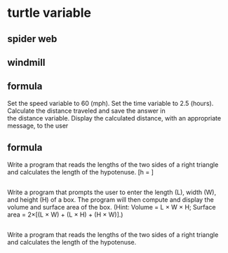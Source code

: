 # turtle variable

## spider web

## windmill

## formula
Set the speed variable to 60 (mph).
Set the time variable to 2.5 (hours).
Calculate the distance traveled and save the answer in the distance variable.
Display the calculated distance, with an appropriate message, to the user

## formula
Write a program that reads the lengths of the two sides of a right triangle and calculates the length of the hypotenuse. [h = ]

##
Write a program that prompts the user to enter the length (L), width (W), and height (H) of a box. The program will then compute and display the volume and surface area of the box. (Hint: Volume = L × W × H; Surface area = 2×[(L × W) + (L × H) + (H × W)].)

##
Write a program that reads the lengths of the two sides of a right triangle and calculates the length of the hypotenuse.



